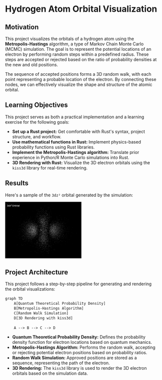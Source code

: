 # Hydrogen Atom Orbital Visualization

## Motivation
This project visualizes the orbitals of a hydrogen atom using the **Metropolis-Hastings** algorithm, a type of Markov Chain Monte Carlo (MCMC) simulation. The goal is to represent the potential locations of an electron by performing random steps within a predefined radius. These steps are accepted or rejected based on the ratio of probability densities at the new and old positions.

The sequence of accepted positions forms a 3D random walk, with each point representing a probable location of the electron. By connecting these nodes, we can effectively visualize the shape and structure of the atomic orbital.

## Learning Objectives
This project serves as both a practical implementation and a learning exercise for the following goals:
- **Set up a Rust project:** Get comfortable with Rust's syntax, project structure, and workflow.
- **Use mathematical functions in Rust:** Implement physics-based probability functions using Rust libraries.
- **Implement the Metropolis-Hastings algorithm:** Translate prior experience in Python/R Monte Carlo simulations into Rust.
- **3D Rendering with Rust:** Visualize the 3D electron orbitals using the `kiss3d` library for real-time rendering.

## Results
Here's a sample of the `3dz²` orbital generated by the simulation:

<img src="https://github.com/JoJoDataPhysics/orbitals/blob/main/3dz2.gif" alt="orbital" width="250"/>

## Project Architecture
This project follows a step-by-step pipeline for generating and rendering the orbital visualizations:

```mermaid
graph TD
    A[Quantum Theoretical Probability Density]
    B[Metropolis-Hastings Algorithm]
    C[Random Walk Simulation]
    D[3D Rendering with kiss3d]

    A --> B --> C --> D
```

- **Quantum Theoretical Probability Density:** Defines the probability density function for electron locations based on quantum mechanics.
- **Metropolis-Hastings Algorithm:** Performs the random walk, accepting or rejecting potential electron positions based on probability ratios.
- **Random Walk Simulation:** Approved positions are stored as a sequence, representing the path of the electron.
- **3D Rendering:** The `kiss3d` library is used to render the 3D electron orbitals based on the simulation data.

